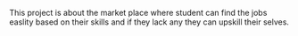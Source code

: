 This project is about the market place where student can find the jobs easlity based on their skills and if they lack any they can upskill their selves.
